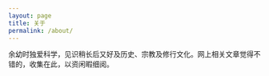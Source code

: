 ```yaml
---
layout: page
title: 关于
permalink: /about/
---
```


余幼时独爱科学，见识稍长后又好及历史、宗教及修行文化。网上相关文章觉得不错的，收集在此，以资闲暇细阅。
